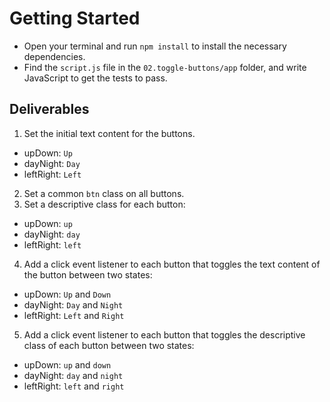 # Getting Started

- Open your terminal and run `npm install` to install the necessary dependencies.
- Find the `script.js` file in the `02.toggle-buttons/app` folder, and write JavaScript to get the tests to pass.

## Deliverables

1. Set the initial text content for the buttons.
- upDown: `Up`
- dayNight: `Day`
- leftRight: `Left`
2. Set a common `btn` class on all buttons.
3. Set a descriptive class for each button:
- upDown: `up`
- dayNight: `day`
- leftRight: `left`
4. Add a click event listener to each button that toggles the text content of the button between two states:
- upDown: `Up` and `Down`
- dayNight: `Day` and `Night`
- leftRight: `Left` and `Right`
5. Add a click event listener to each button that toggles the descriptive class of each button between two states:
- upDown: `up` and `down`
- dayNight: `day` and `night`
- leftRight: `left` and `right`
